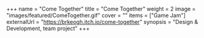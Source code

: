 +++
name = "Come Together"
title = "Come Together"
weight = 2
image = "images/featured/ComeTogether.gif"
cover = ""
items = ["Game Jam"]
externalUrl = "https://brkeogh.itch.io/come-together"
synopsis = "Design & Development, team project"
+++